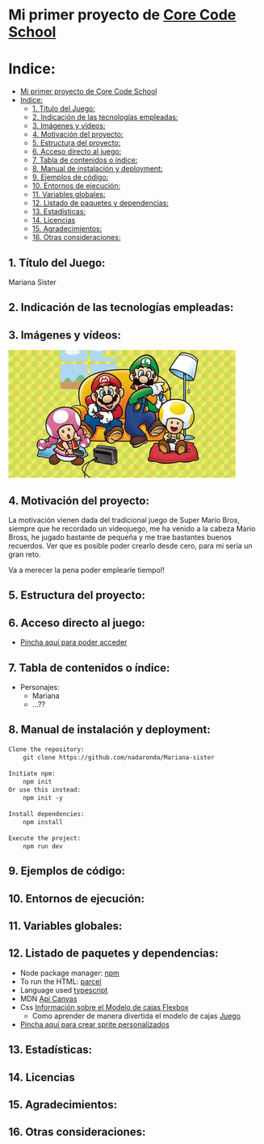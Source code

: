 # Mi primer proyecto de [Core Code School](https://www.corecode.school/)
# Indice:
- [Mi primer proyecto de Core Code School](#mi-primer-proyecto-de-core-code-school)
- [Indice:](#indice)
  - [1. Título del Juego:](#1-título-del-juego)
  - [2. Indicación de las tecnologías empleadas:](#2-indicación-de-las-tecnologías-empleadas)
  - [3. Imágenes y vídeos:](#3-imágenes-y-vídeos)
  - [4. Motivación del proyecto:](#4-motivación-del-proyecto)
  - [5. Estructura del proyecto:](#5-estructura-del-proyecto)
  - [6. Acceso directo al juego:](#6-acceso-directo-al-juego)
  - [7. Tabla de contenidos o índice:](#7-tabla-de-contenidos-o-índice)
  - [8. Manual de instalación y deployment:](#8-manual-de-instalación-y-deployment)
  - [9. Ejemplos de código:](#9-ejemplos-de-código)
  - [10. Entornos de ejecución:](#10-entornos-de-ejecución)
  - [11. Variables globales:](#11-variables-globales)
  - [12. Listado de paquetes y dependencias:](#12-listado-de-paquetes-y-dependencias)
  - [13. Estadísticas:](#13-estadísticas)
  - [14. Licencias](#14-licencias)
  - [15. Agradecimientos:](#15-agradecimientos)
  - [16. Otras consideraciones:](#16-otras-consideraciones)


## 1. Título del Juego:
Mariana Sister

## 2. Indicación de las tecnologías empleadas:

## 3. Imágenes y vídeos:
![Lo tradicional llama ](./public/img/super-mario-bros.jpg)
## 4. Motivación del proyecto:
La motivación vienen dada del tradicional juego de Super Mario Bros,
siempre que he recordado un videojuego, me ha venido a la cabeza Mario Bross, he jugado bastante
de pequeña y me trae bastantes buenos recuerdos. Ver que es posible poder crearlo desde cero, para mi sería un gran reto.

Va a merecer la pena poder emplearle tiempo!!

## 5. Estructura del proyecto:
## 6. Acceso directo al juego:
* [Pincha aquí para poder acceder](http://localhost:1234)
## 7. Tabla de contenidos o índice:
* Personajes:
    * Mariana 
    * ...??
## 8. Manual de instalación y deployment:
```
Clone the repository:
    git clone https://github.com/nadaronda/Mariana-sister

Initiate npm:
    npm init
Or use this instead:
    npm init -y

Install dependencies:
    npm install

Execute the project:
    npm run dev

``` 
## 9. Ejemplos de código:
## 10. Entornos de ejecución:
## 11. Variables globales:

## 12. Listado de paquetes y dependencias:
* Node package manager: [npm](https://www.npmjs.com/)
* To run the HTML: [parcel](https://www.npmjs.com/package/parcel)
* Language used [typescript](https://www.npmjs.com/package/typescript)
* MDN [Api Canvas](https://developer.mozilla.org/es/docs/Web/API/Canvas_API)
* Css [Información sobre el Modelo de cajas Flexbox](https://css-tricks.com/snippets/css/a-guide-to-flexbox/)
    * Como aprender de manera divertida el modelo de cajas [Juego](https://flexboxfroggy.com/)
* [Pincha aquí para crear sprite personalizados](https://sanderfrenken.github.io/Universal-LPC-Spritesheet-Character-Generator/#?body=Humanlike_white)



## 13. Estadísticas:
## 14. Licencias
## 15. Agradecimientos:
## 16. Otras consideraciones:
